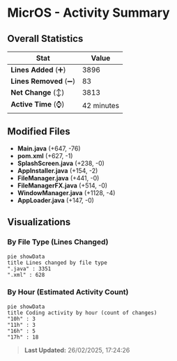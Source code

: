 # MicrOS - Activity Summary 

## Overall Statistics

| Stat                   | Value                                                             |
| ---------------------- | ----------------------------------------------------------------- |
| **Lines Added** (➕)   | 3896                                          |
| **Lines Removed** (➖) | 83                                        |
| **Net Change** (↕)    | 3813                |
| **Active Time** (⌚)   | 42 minutes |


## Modified Files
- **Main.java** (+647, -76)
- **pom.xml** (+627, -1)
- **SplashScreen.java** (+238, -0)
- **AppInstaller.java** (+154, -2)
- **FileManager.java** (+441, -0)
- **FileManagerFX.java** (+514, -0)
- **WindowManager.java** (+1128, -4)
- **AppLoader.java** (+147, -0)

## Visualizations

### By File Type (Lines Changed)

```mermaid
pie showData
title Lines changed by file type
".java" : 3351
".xml" : 628
```

### By Hour (Estimated Activity Count)

```mermaid
pie showData
title Coding activity by hour (count of changes)
"10h" : 3
"11h" : 3
"16h" : 5
"17h" : 18
```


> **Last Updated:** 26/02/2025, 17:24:26